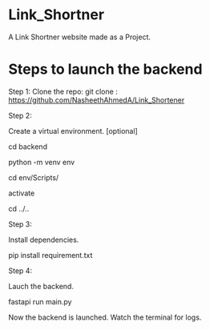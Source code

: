 # Link_Shortner
A Link Shortner website made as a Project.
# Steps to launch the backend


Step 1:
Clone the repo:
 git clone : https://github.com/NasheethAhmedA/Link_Shortener

Step 2:

Create a virtual environment. [optional]

cd backend

python -m venv env

cd env/Scripts/

activate

cd ../..

Step 3:

Install dependencies.

pip install requirement.txt

Step 4:

Lauch the backend.

fastapi run main.py

Now the backend is launched. Watch the terminal for logs.
